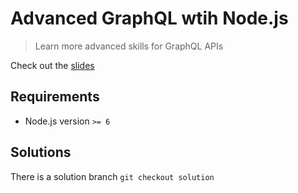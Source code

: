 # Advanced GraphQL wtih Node.js

> Learn more advanced skills for GraphQL APIs

Check out the [slides](https://docs.google.com/presentation/d/1DaTDx2Jdolkws2xPx44ee6WuQYMiIAyaaEmN-IBaW1s/edit?usp=sharing)

## Requirements

- Node.js version `>= 6`

## Solutions

There is a solution branch
`git checkout solution`
